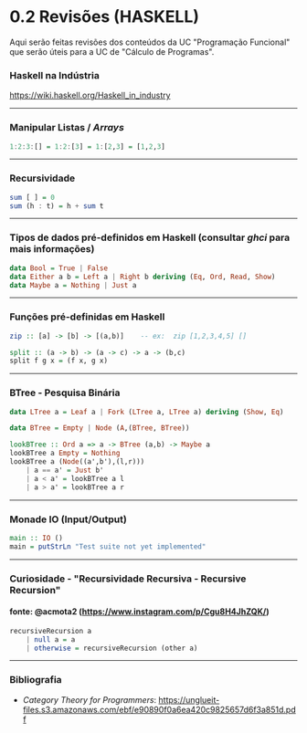 # 0.2 Revisões (HASKELL)

Aqui serão feitas revisões dos conteúdos da UC "Programação Funcional" que serão úteis para a UC de "Cálculo de Programas".

### Haskell na Indústria
https://wiki.haskell.org/Haskell_in_industry

-----------------------------------------------------------------
### Manipular Listas / _Arrays_
```haskell
1:2:3:[] = 1:2:[3] = 1:[2,3] = [1,2,3]
```
-----------------------------------------------------------------
### Recursividade
```haskell
sum [ ] = 0
sum (h : t) = h + sum t
```
-----------------------------------------------------------------

### Tipos de dados pré-definidos em Haskell (consultar _ghci_ para mais informações)
```haskell
data Bool = True | False
data Either a b = Left a | Right b deriving (Eq, Ord, Read, Show) 
data Maybe a = Nothing | Just a
```
-----------------------------------------------------------------

### Funções pré-definidas em Haskell
```haskell
zip :: [a] -> [b] -> [(a,b)]    -- ex:  zip [1,2,3,4,5] []

split :: (a -> b) -> (a -> c) -> a -> (b,c)
split f g x = (f x, g x)
```

-----------------------------------------------------------------

### BTree - Pesquisa Binária

```haskell
data LTree a = Leaf a | Fork (LTree a, LTree a) deriving (Show, Eq)

data BTree = Empty | Node (A,(BTree, BTree))

lookBTree :: Ord a => a -> BTree (a,b) -> Maybe a
lookBTree a Empty = Nothing
lookBTree a (Node((a',b'),(l,r)))
    | a == a' = Just b'
    | a < a' = lookBTree a l
    | a > a' = lookBTree a r
```

------------------------------------------------------------------
### Monade IO (Input/Output)

```haskell
main :: IO ()
main = putStrLn "Test suite not yet implemented"
```


------------------------------------------------------------------

### Curiosidade - "Recursividade Recursiva - Recursive Recursion"
#### fonte: @acmota2 (https://www.instagram.com/p/Cgu8H4JhZQK/)
```haskell
recursiveRecursion a
    | null a = a
    | otherwise = recursiveRecursion (other a)
```

------------------------------------------------------------------

### Bibliografia

- _Category Theory for Programmers_: https://unglueit-files.s3.amazonaws.com/ebf/e90890f0a6ea420c9825657d6f3a851d.pdf
